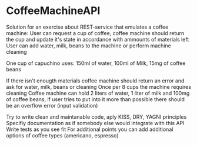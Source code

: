 # CoffeeMachineAPI
Solution for an exercise about REST-service that emulates a coffee machine:
User can request a cup of coffee, coffee machine should return the cup and update it's state in accordance with ammounts of materials left
User can add water, milk, beans to the machine or perform machine cleaning

One cup of capuchino uses: 150ml of water, 100ml of Milk, 15mg of coffee beans

If there isn't enougth materials coffee machine should return an error and ask for water, milk, beans or cleaning
Once per 8 cups the machine requires cleaning
Coffee machine can hold 2 liters of water, 1 liter of milk and 100mg of coffee beans, if user tries to put into it more than possible there should be an overflow error (input validation)

Try to write clean and maintanable code, aply KISS, DRY, YAGNI principles
Specifiy documentation as if somebody else would integrate with this API
Write tests as you see fit
For additional points you can add additional options of coffee types (americano, espresso)
